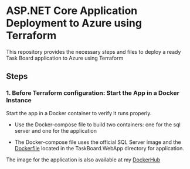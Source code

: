 # ASP.NET Core Application Deployment to Azure using Terraform
This repository provides the necessary steps and files to deploy a ready Task Board application to Azure using Terraform

## Steps

### 1. Before Terraform configuration: Start the App in a Docker Instance

Start the app in a Docker container to verify it runs properly.

- Use the Docker-compose file to build two containers: one for the sql server and one for the application

- The Docker-compose file uses the official SQL Server image and the [Dockerfile](https://github.com/kristina-xm/TaskBoardApp-Azure-Terraform/tree/main/TaskBoard.WebApp/Dockerfile) located in the TaskBoard.WebApp directory for application.

The image for the application is also available at my [DockerHub](https://hub.docker.com/repository/docker/kristinnj/taskboard/general)
